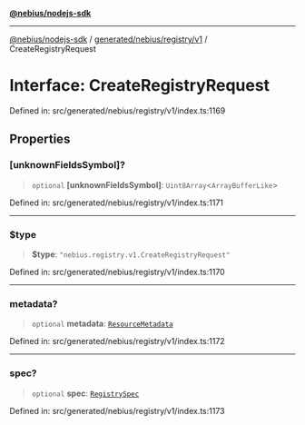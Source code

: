 [**@nebius/nodejs-sdk**](../../../../../README.md)

***

[@nebius/nodejs-sdk](../../../../../README.md) / [generated/nebius/registry/v1](../README.md) / CreateRegistryRequest

# Interface: CreateRegistryRequest

Defined in: src/generated/nebius/registry/v1/index.ts:1169

## Properties

### \[unknownFieldsSymbol\]?

> `optional` **\[unknownFieldsSymbol\]**: `Uint8Array`\<`ArrayBufferLike`\>

Defined in: src/generated/nebius/registry/v1/index.ts:1171

***

### $type

> **$type**: `"nebius.registry.v1.CreateRegistryRequest"`

Defined in: src/generated/nebius/registry/v1/index.ts:1170

***

### metadata?

> `optional` **metadata**: [`ResourceMetadata`](../../../common/v1/interfaces/ResourceMetadata.md)

Defined in: src/generated/nebius/registry/v1/index.ts:1172

***

### spec?

> `optional` **spec**: [`RegistrySpec`](RegistrySpec.md)

Defined in: src/generated/nebius/registry/v1/index.ts:1173
